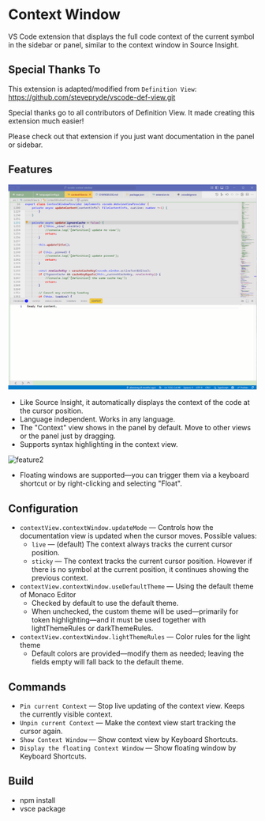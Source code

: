 # Context Window

VS Code extension that displays the full code context of the current symbol in the sidebar or panel, similar to the context window in Source Insight.

## Special Thanks To

This extension is adapted/modified from `Definition View`: https://github.com/stevepryde/vscode-def-view.git

Special thanks go to all contributors of Definition View. It made creating this extension much easier!

Please check out that extension if you just want documentation in the panel or sidebar.

## Features

![feature](https://github.com/zhiminxiong/vscode-context-window/blob/master/doc/feature.gif?raw=true)

- Like Source Insight, it automatically displays the context of the code at the cursor position.
- Language independent. Works in any language.
- The "Context" view shows in the panel by default. Move to other views or the panel just by dragging.
- Supports syntax highlighting in the context view.

![feature2](https://github.com/zhiminxiong/vscode-context-window/blob/master/doc/feature2.gif?raw=true)
- Floating windows are supported—you can trigger them via a keyboard shortcut or by right-clicking and selecting "Float".

## Configuration

- `contextView.contextWindow.updateMode` — Controls how the documentation view is updated when the cursor moves. Possible values:
    - `live` — (default) The context always tracks the current cursor position.
    - `sticky` — The context tracks the current cursor position. However if there is no symbol at the current position, it continues showing the previous context.
- `contextView.contextWindow.useDefaultTheme` — Using the default theme of Monaco Editor
    - Checked by default to use the default theme.
    - When unchecked, the custom theme will be used—primarily for token  highlighting—and it must be used together with lightThemeRules or darkThemeRules.
- `contextView.contextWindow.lightThemeRules` — Color rules for the light theme
    - Default colors are provided—modify them as needed; leaving the fields empty will fall back to the default theme.

## Commands

- `Pin current Context` — Stop live updating of the context view. Keeps the currently visible context. 
- `Unpin current Context` — Make the context view start tracking the cursor again.
- `Show Context Window` — Show context view by Keyboard Shortcuts.
- `Display the floating Context Window` — Show floating window by Keyboard Shortcuts.

## Build

- npm install
- vsce package
